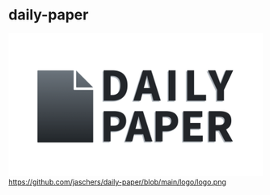 # daily-paper

![alt text](https://github.com/jaschers/daily-paper/blob/main/logo/logo.png)
https://github.com/jaschers/daily-paper/blob/main/logo/logo.png
